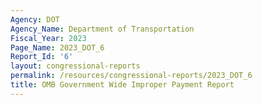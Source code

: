 ```yaml
---
Agency: DOT
Agency_Name: Department of Transportation
Fiscal_Year: 2023
Page_Name: 2023_DOT_6
Report_Id: '6'
layout: congressional-reports
permalink: /resources/congressional-reports/2023_DOT_6
title: OMB Government Wide Improper Payment Report
---
```

